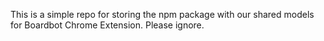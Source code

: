 This is a simple repo for storing the npm package with our shared models for Boardbot Chrome Extension. Please ignore.

